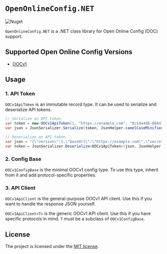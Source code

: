 # `OpenOnlineConfig.NET`

![Nuget](https://img.shields.io/nuget/v/OpenOnlineConfig)

`OpenOnlineConfig.NET` is a .NET class library for Open Online Config (OOC) support.

## Supported Open Online Config Versions

- [OOCv1](https://github.com/Shadowsocks-NET/OpenOnlineConfig/blob/master/docs/0001-open-online-config-v1.md)

## Usage

### 1. API Token

`OOCv1ApiToken` is an immutable record type. It can be used to serialize and deserialize API tokens.

``` cs
// Serialize an API token.
var token = new OOCv1ApiToken(1, "https://example.com", "8c1da4d8-8684-4a2c-9abb-57b9d5fa7e52", "a117460e-41df-4dbd-b2df-4bd0c16efd2f", null);
var json = JsonSerializer.Serialize(token, JsonHelper.camelCaseMinifiedJsonSerializerOptions);
```

``` cs
// Deserialize an API token.
var json = "{\"version\":1,\"baseUrl\":\"https://example.com\",\"secret\":\"8c1da4d8-8684-4a2c-9abb-57b9d5fa7e52\",\"userId\":\"a117460e-41df-4dbd-b2df-4bd0c16efd2f\"}";
var token = JsonSerializer.Deserialize<OOCv1ApiToken>(json, JsonHelper.camelCaseJsonDeserializerOptions);
```

### 2. Config Base

`OOCv1ConfigBase` is the minimal OOCv1 config type. To use this type, inherit from it and add protocol-specific properties.

### 3. API Client

`OOCv1ApiClient` is the general-purpose OOCv1 API client. Use this if you want to handle the response JSON yourself.

`OOCv1ApiClient<T>` is the generic OOCv1 API client. Use this if you have specific protocols in mind. `T` must be a subclass of `OOCv1ConfigBase`.

## License

The project is licensed under the [MIT license](LICENSE).
